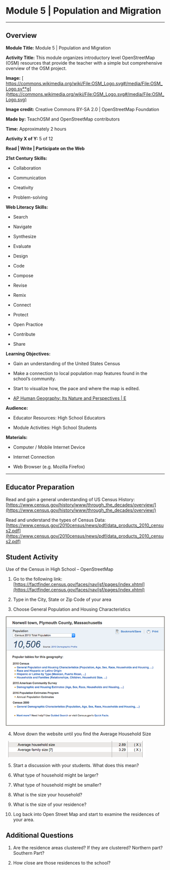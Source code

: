 # **Module 5 | Population and Migration**

* * *


## **Overview**

**Module Title:**  Module 5 | Population and Migration

**Activity Title:**  This module organizes introductory level OpenStreetMap (OSM) resources that provide the teacher with a simple but comprehensive overview of the OSM project.

**Image:**  [ https://commons.wikimedia.org/wiki/File:OSM_Logo.svg#/media/File:OSM_Logo.sv**g](https://commons.wikimedia.org/wiki/File:OSM_Logo.svg#/media/File:OSM_Logo.svg)

**Image credit:**  Creative Commons BY-SA 2.0 | OpenStreetMap Foundation

**Made by:**  TeachOSM and OpenStreetMap contributors

**Time:**  Approximately 2 hours

**Activity X of Y:**  5 of 12

**Read | Write | Participate on the Web**

**21st Century Skills:**

* Collaboration

* Communication

* Creativity

* Problem-solving

**Web Literacy Skills:**

* Search

* Navigate

* Synthesize

* Evaluate

* Design

* Code

* Compose

* Revise

* Remix

* Connect

* Protect

* Open Practice

* Contribute

* Share

**Learning Objectives:**

* Gain an understanding of the United States Census

* Make a connection to local population map features found in the school’s community.

* Start to visualize how, the pace and where the map is edited.

* [ AP Human Geography: Its Nature and Perspectives | E](https://apstudent.collegeboard.org/apcourse/ap-human-geography/course-details)

**Audience:**

* Educator Resources: High School Educators

* Module Activities: High School Students

**Materials:**

* Computer / Mobile Internet Device

* Internet Connection

*  Web Browser (e.g. Mozilla Firefox)

* * *


## **Educator Preparation**

Read and gain a general understanding of US Census History: [https://www.census.gov/history/www/through_the_decades/overview/](https://www.census.gov/history/www/through_the_decades/overview/)

Read and understand the types of Census Data: [https://www.census.gov/2010census/news/pdf/data_products_2010_census2.pdf](https://www.census.gov/2010census/news/pdf/data_products_2010_census2.pdf)


## **Student Activity**

Use of the Census in High School – OpenStreetMap

1. Go to the following link: [https://factfinder.census.gov/faces/nav/jsf/pages/index.xhtml](https://factfinder.census.gov/faces/nav/jsf/pages/index.xhtml)

2. Type in the City, State or Zip Code of your area

3. Choose General Population and Housing Characteristics

![U.S. Census Population](https://github.com/shawnmgoulet/teachosm-for-high-school/blob/master/Images/us-census-population.png)

4. Move down the website until you find the Average Household Size

![U.S. Census Average Household Size](https://github.com/shawnmgoulet/teachosm-for-high-school/blob/master/Images/us-census-avg-household-size.png)

5. Start a discussion with your students.  What does this mean?  

1. What type of household might be larger?

2. What type of household might be smaller?

3. What is the size your household?

4. What is the size of your residence?

6. Log back into Open Street Map and start to examine the residences of your area.

## Additional Questions

1. Are the residence areas clustered?  If they are clustered? Northern part?  Southern Part?

2. How close are those residences to the school?
